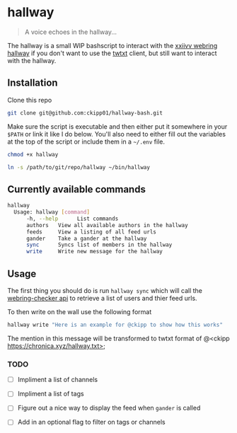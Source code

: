 # hallway

> A voice echoes in the hallway...

The hallway is a small WIP bashscript to interact with the [xxiivv webring hallway](https://webring.xxiivv.com/hallway.html) if you don't want to use the [twtxt](https://twtxt.readthedocs.io/en/stable/index.html) client, but still want to interact with the hallway.

## Installation

Clone this repo

```bash
git clone git@github.com:ckipp01/hallway-bash.git
```

Make sure the script is executable and then either put it somewhere in your `$PATH` or link it like I do below.
You'll also need to either fill out the variables at the top of the script or include them in a `~/.env` file.

```bash
chmod +x hallway

ln -s /path/to/git/repo/hallway ~/bin/hallway
```

## Currently available commands

```bash
hallway
  Usage: hallway [command]
      -h, --help      List commands
      authors   View all available authors in the hallway
      feeds     View a listing of all feed urls
      gander    Take a gander at the hallway
      sync      Syncs list of members in the hallway
      write     Write new message for the hallway
```

## Usage

The first thing you should do is run `hallway sync` which will call the [webring-checker api](https://github.com/ckipp01/webring-checker) to retrieve a list of users and thier feed urls.

To then write on the wall use the following format

```bash
hallway write "Here is an example for @ckipp to show how this works"
```

The mention in this message will be transformed to twtxt format of @<ckipp https://chronica.xyz/hallway.txt>;

### TODO

- [ ] Impliment a list of channels
- [ ] Impliment a list of tags
- [ ] Figure out a nice way to display the feed when `gander` is called
- [ ] Add in an optional flag to filter on tags or channels

